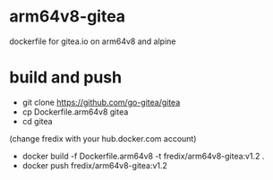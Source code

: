 # arm64v8-gitea
dockerfile for gitea.io on arm64v8 and alpine

# build and push

* git clone https://github.com/go-gitea/gitea
* cp Dockerfile.arm64v8 gitea
* cd gitea

(change fredix with your hub.docker.com account)

* docker build -f Dockerfile.arm64v8 -t fredix/arm64v8-gitea:v1.2 .
* docker push fredix/arm64v8-gitea:v1.2
